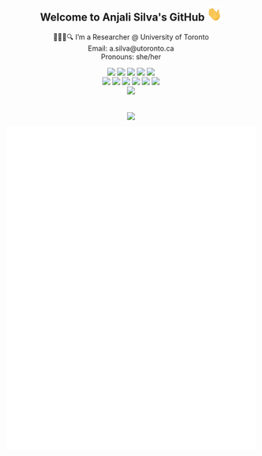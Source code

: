 
<p align="center">
<h2 align="center"> Welcome to Anjali Silva's GitHub <img src="https://raw.githubusercontent.com/ABSphreak/ABSphreak/master/gifs/Hi.gif" width="30px"></h1>
     
<p align="center">
👩🏻‍💻🔍 I’m a Researcher @ University of Toronto <br />
Email: a.silva@utoronto.ca <br />
Pronouns: she/her      
<p align="center">     
  <img src="https://img.shields.io/badge/Research-Clustering-brightgreen" />
  <img src="https://img.shields.io/badge/Research-Classification-green" /> 
  <img src="https://img.shields.io/badge/Research-Machine%20Learning-yellowgreen" />
  <img src="https://img.shields.io/badge/Research-Data%20Visualization-yellow" /> 
  <img src="https://img.shields.io/badge/Research-Trend%20Analysis-orange" /> <br />
  <img src="https://img.shields.io/badge/Research-Bioinformatics-important" />
  <img src="https://img.shields.io/badge/Research-Multiomics%20Data-ff69b4" /> 
  <img src="https://img.shields.io/badge/Research-RNAseq-blue" /> 
  <img src="https://img.shields.io/badge/Research-Methylation-lightgrey" />  
  <img src="https://img.shields.io/badge/Research-DNAseq-blueviolet" />  
  <img src="https://img.shields.io/badge/Research-Protein%20Structure%20Modeling-9cf" /> <br />
  <img src="https://img.shields.io/badge/Lives-Canada-red" />
</p>

<br />

<div align = "center">
  <img align="center" src= "https://github-readme-stats.vercel.app/api?username=anjalisilva" />   <br />
</div>

![Metrics](https://github.com/anjalisilva/anjalisilva/blob/master/github-metrics.svg)

<!--
**anjalisilva/anjalisilva** is a ✨ _special_ ✨ repository because its `README.md` (this file) appears on your GitHub profile.

Here are some ideas to get you started:

- 🔭 I’m currently working on ...
- 🌱 I’m currently learning ...
- 👯 I’m looking to collaborate on ...
- 🤔 I’m looking for help with ...
- 💬 Ask me about ...
- 📫 How to reach me: ...
- 😄 Pronouns: ...
- ⚡ Fun fact: ...

![Your Repository’s Stats](https://github-readme-stats.vercel.app/api?username=anjalisilva&show_icons=true)
![Your Repository's Stats](https://github-readme-stats.vercel.app/api/top-langs/?username=anjalisilva&theme=blue-green)

  <img align="center" src= "https://github-profile-trophy.vercel.app/?username=anjalisilva" /> <br />
  <img align="center" src= "https://github-readme-stats.vercel.app/api/top-langs/?username=anjalisilva" /> <br />
  <img align="center" src= "https://activity-graph.herokuapp.com/graph?username=anjalisilva&theme=xcode&hide_border=true&area=true&custom_title='Contributions'" />


-->
